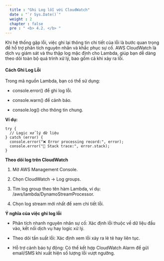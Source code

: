 ```yaml
---
  title : "Ghi Log lỗi với CloudWatch"
  date : "`r Sys.Date()`"
  weight : 2
  chapter : false
  pre : " <b> 4.2. </b> "
---
```



Khi hệ thống gặp lỗi, việc ghi lại thông tin chi tiết của lỗi là bước quan trọng để hỗ trợ phân tích nguyên nhân và khắc phục sự cố. AWS CloudWatch là dịch vụ giám sát và thu thập log mặc định cho Lambda, giúp bạn dễ dàng theo dõi toàn bộ quá trình xử lý, bao gồm cả khi xảy ra lỗi.

#### Cách Ghi Log Lỗi

Trong mã nguồn Lambda, bạn có thể sử dụng:

+ console.error() để ghi log lỗi.

+ console.warn() để cảnh báo.

+ console.log() cho thông tin chung.

**Ví dụ:**
```
try {
  // Logic xử lý dữ liệu
} catch (error) {
  console.error("❌ Error processing record:", error);
  console.error("📄 Stack trace:", error.stack);
}
```

**Theo dõi log trên CloudWatch**
1. Mở AWS Management Console.

2. Chọn CloudWatch → Log groups.

3. Tìm log group theo tên hàm Lambda, ví dụ: /aws/lambda/DynamoStreamProcessor.

4. Chọn log stream mới nhất để xem chi tiết lỗi.

**Ý nghĩa của việc ghi log lỗi**
+ Phân tích nhanh nguyên nhân sự cố: Xác định lỗi thuộc về dữ liệu đầu vào, kết nối dịch vụ hay logic xử lý.

+ Theo dõi tần suất lỗi: Xác định xem lỗi xảy ra lẻ tẻ hay liên tục.

+ Hỗ trợ cảnh báo tự động: Có thể kết hợp CloudWatch Alarm để gửi email/SMS khi xuất hiện số lượng lỗi vượt ngưỡng.